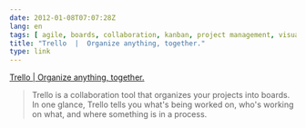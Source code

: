 ```yaml
---
date: 2012-01-08T07:07:28Z
lang: en
tags: [ agile, boards, collaboration, kanban, project management, visual, web app ]
title: "Trello  |  Organize anything, together."
type: link
---
```


[Trello  |  Organize anything, together.](https://trello.com/)

> Trello is a collaboration tool that organizes your projects into
> boards. In one glance, Trello tells you what's being worked on, who's
> working on what, and where something is in a process.

